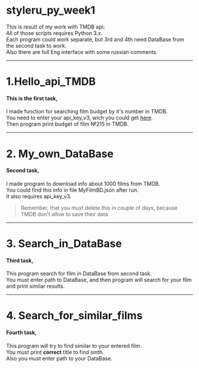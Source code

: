 # styleru_py_week1
This is result of my work with TMDB api:  
All of those scripts requires Python 3.x.  
Each program could work separate, but 3rd and 4th need DataBase from the second task to work.  
Also there are full Eng interface with some russian comments.  


***
# 1.Hello_api_TMDB #
#### This is the first task, 
I made function for searching film budget by it's number in TMDB.  
You need to enter your api_key_v3, wich you could get [here](https://www.themoviedb.org/).  
Then program print budget of film №215 in TMDB.  


***
# 2. My_own_DataBase #
#### Second task,
I made program to download info about 1000 films from TMDB.  
You could find this info in file MyFilmBD.json after run.  
It also requires api_key_v3.  
> Remember, that you must delete this in couple of days, because TMDB don't allow to save their data


***
# 3. Search_in_DataBase #
#### Third task,
This program search for film in DataBase from second task.  
You must enter path to DataBase, and then program will search for your film and print similar results.  


***
# 4. Search_for_similar_films #
#### Fourth task,
This program will try to find similar to your entered film.  
You must print **correct** title to find smth.  
Also you must enter path to your DataBase.  

